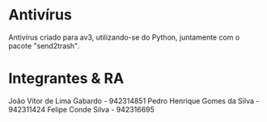 # Antivírus

Antivírus criado para av3, utilizando-se do Python, juntamente com o pacote "send2trash".

# Integrantes & RA

João Vitor de Lima Gabardo - 942314851
Pedro Henrique Gomes da Silva - 942311424
Felipe Conde Silva - 942316695
